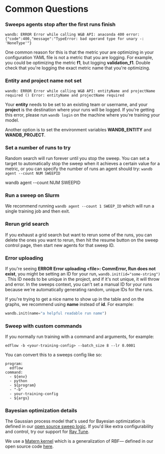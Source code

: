 # Common Questions

### **Sweeps agents stop after the first runs finish**

`wandb: ERROR Error while calling W&B API: anaconda 400 error: {"code":400,"message":"TypeError: bad operand type for unary -: 'NoneType'"}`

One common reason for this is that the metric your are optimizing in your configuration YAML file is not a metric that you are logging. For example, you could be optimizing the metric **f1**, but logging **validation\_f1**. Double check that you're logging the exact metric name that you're optimizing.

### Entity and project name not set

`wandb: ERROR Error while calling W&B API: entityName and projectName required () Error: entityName and projectName required`

Your **entity** needs to be set to an existing team or username, and your **project** is the destination where your runs will be logged. If you're getting this error, please run `wandb login` on the machine where you're training your model.

Another option is to set the environment variables **WANDB\_ENTITY** and **WANDB\_PROJECT**.

### Set a number of runs to try

Random search will run forever until you stop the sweep. You can set a target to automatically stop the sweep when it achieves a certain value for a metric, or you can specify the number of runs an agent should try:  `wandb agent --count NUM SWEEPID`

wandb agent --count NUM SWEEPID

### Run a sweep on Slurm

We recommend running `wandb agent --count 1 SWEEP_ID` which will run a single training job and then exit.

### Rerun grid search

If you exhaust a grid search but want to rerun some of the runs, you can delete the ones you want to rerun, then hit the resume button on the sweep control page, then start new agents for that sweep ID.

### Error uploading

If you're seeing **ERROR Error uploading &lt;file&gt;: CommError, Run does not exist**, you might be setting an ID for your run, `wandb.init(id="some-string")` . This ID needs to be unique in the project, and if it's not unique, it will throw and error. In the sweeps context, you can't set a manual ID for your runs because we're automatically generating random, unique IDs for the runs.

If you're trying to get a nice name to show up in the table and on the graphs, we recommend using **name** instead of **id**. For example:

```python
wandb.init(name="a helpful readable run name")
```

### Sweep with custom commands

If you normally run training with a command and arguments, for example:

```text
edflow -b <your-training-config> --batch_size 8 --lr 0.0001
```

You can convert this to a sweeps config like so:

```text
program:
  edflow
command:
  - ${env}
  - python
  - ${program}
  - "-b"
  - your-training-config
  - ${args}
```

### Bayesian optimization details

The Gaussian process model that's used for Bayesian optimization is defined in our [open source sweep logic](https://github.com/wandb/client/tree/master/wandb/sweeps). If you'd like extra configurability and control, try our support for [Ray Tune](https://docs.wandb.com/sweeps/ray-tune).

We use a [Matern kernel](https://scikit-learn.org/stable/modules/generated/sklearn.gaussian_process.kernels.Matern.html) which is a generalization of RBF— defined in our open source code [here](https://github.com/wandb/client/blob/541d760c5cb8776b1ad5fcf1362d7382811cbc61/wandb/sweeps/bayes_search.py#L30). 

